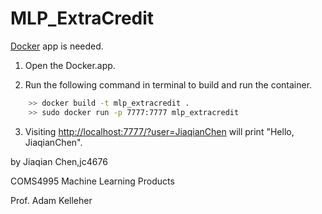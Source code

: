 # MLP_ExtraCredit

[Docker](https://www.docker.com) app is needed.

1. Open the Docker.app.

2. Run the following command in terminal to build and run the container.

``` bash
    >> docker build -t mlp_extracredit .
    >> sudo docker run -p 7777:7777 mlp_extracredit
```
3. Visiting [http://localhost:7777/?user=JiaqianChen](http://localhost:7777/?user=JiaqianChen) will print "Hello, JiaqianChen".

by Jiaqian Chen,jc4676

COMS4995 Machine Learning Products

Prof. Adam Kelleher
